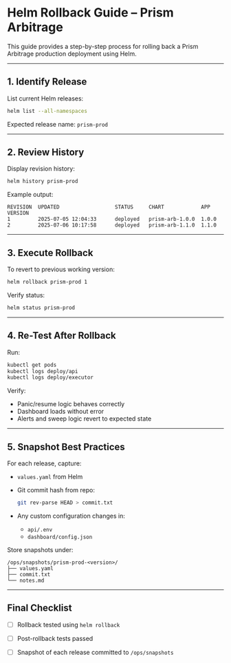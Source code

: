 # Helm Rollback Guide – Prism Arbitrage

This guide provides a step-by-step process for rolling back a Prism Arbitrage production deployment using Helm.

---

## 1. Identify Release

List current Helm releases:

```bash
helm list --all-namespaces
```

Expected release name: `prism-prod`

---

## 2. Review History

Display revision history:

```bash
helm history prism-prod
```

Example output:

```
REVISION  UPDATED                  STATUS     CHART            APP VERSION
1         2025-07-05 12:04:33      deployed   prism-arb-1.0.0  1.0.0
2         2025-07-06 10:17:58      deployed   prism-arb-1.1.0  1.1.0
```

---

## 3. Execute Rollback

To revert to previous working version:

```bash
helm rollback prism-prod 1
```

Verify status:

```bash
helm status prism-prod
```

---

## 4. Re-Test After Rollback

Run:

```bash
kubectl get pods
kubectl logs deploy/api
kubectl logs deploy/executor
```

Verify:

* Panic/resume logic behaves correctly
* Dashboard loads without error
* Alerts and sweep logic revert to expected state

---

## 5. Snapshot Best Practices

For each release, capture:

* `values.yaml` from Helm
* Git commit hash from repo:

  ```bash
  git rev-parse HEAD > commit.txt
  ```
* Any custom configuration changes in:

  * `api/.env`
  * `dashboard/config.json`

Store snapshots under:

```
/ops/snapshots/prism-prod-<version>/
├── values.yaml
├── commit.txt
└── notes.md
```

---

## Final Checklist

* [ ] Rollback tested using `helm rollback`
* [ ] Post-rollback tests passed
* [ ] Snapshot of each release committed to `/ops/snapshots`

